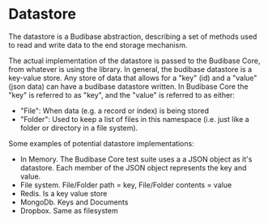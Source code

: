 #  Datastore

The datastore is a Budibase abstraction, describing a set of methods used to read and write data to the end storage mechanism.

The actual implementation of the datastore is passed to the Budibase Core, from whatever is using the library. In general, the budibase datastore is a key-value store. Any store of data that allows for a "key" (id) and a "value" (json data) can have a budibase datastore written. In Budibase Core the "key" is referred to as "key", and the "value" is referred to as either:

- "File": When data (e.g. a record or index) is being stored
- "Folder": Used to keep a list of files in this namespace (i.e. just like a folder or directory in a file system).

Some examples of potential datastore implementations:

- In Memory. The Budibase Core test suite uses a a JSON object as it's datastore. Each member of the JSON object represents the key and value.
- File system. File/Folder path = key, File/Folder contents  = value
- Redis. Is a key value store
- MongoDb. Keys and Documents
- Dropbox. Same as filesystem